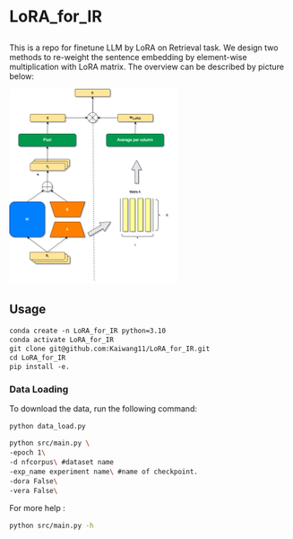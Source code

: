 # LoRA_for_IR
##
This is a repo for finetune LLM by LoRA on Retrieval task.
We design two methods to re-weight the sentence embedding by element-wise multiplication with LoRA matrix.
The overview can be described by picture below:
<!-- ![](structure.png) -->
<img src="structure.png" alt="A beautiful landscape" width="300">


## Usage
```
conda create -n LoRA_for_IR python=3.10
conda activate LoRA_for_IR
git clone git@github.com:Kaiwang11/LoRA_for_IR.git
cd LoRA_for_IR
pip install -e.
```
### Data Loading

To download the data, run the following command:
```
python data_load.py
```

```bash
python src/main.py \
-epoch 1\
-d nfcorpus\ #dataset name
-exp_name experiment name\ #name of checkpoint.
-dora False\
-vera False\
```
For more help :
```bash
python src/main.py -h 
```

